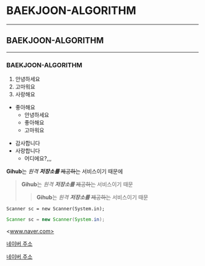 # BAEKJOON-ALGORITHM
***
## BAEKJOON-ALGORITHM
---
### BAEKJOON-ALGORITHM

1. 안녕하세요
2. 고마워요
3. 사랑해요

- 좋아해요
  - 안녕하세요
  - 좋아해요
  - 고마워요

+ 감사합니다
+ 사랑합니다
  - 어디에요?,,,


**Gihub**는 *원격* ***저장소를*** ~~제공하는~~ 서비스이기 때문에


> **Gihub**는 *원격* ***저장소를*** ~~제공하는~~ 서비스이기 때문
>>**Gihub**는 *원격* ***저장소를*** ~~제공하는~~ 서비스이기 때문

`Scanner sc = new Scanner(System.in);`

```java
Scanner sc = new Scanner(System.in);
```

<www.naver.com>

[네이버 주소](www.naver.com)

[네이버 주소](www.naver.com, "검색 사이트")
